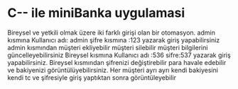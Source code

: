 # C-- ile miniBanka uygulamasi
 Bireysel ve yetkili olmak üzere iki farklı girişi olan bir otomasyon. 
admin kısmına Kullanıcı adı: admin şifre kısmına :123 yazarak giriş yapabilirsiniz
admin kısmından müşteri ekliyebilir müşteri silebilir müşteri bilgilerini güncelleyebilirsiniz
Bireysel kısmına Kullanıcı adı :536 sifre:537 yazarak giriş yapabilirsiniz.
Bireysel kısmından şifrenizi değiştirebilir para havale edebilir ve bakiyenizi görüntülüyebilirsiniz.
Her müşteri ayrı ayrı kendi bakiyesini kendi tc ve şifresiyle giriş yaptıktan sonra görüntüleyebilir
